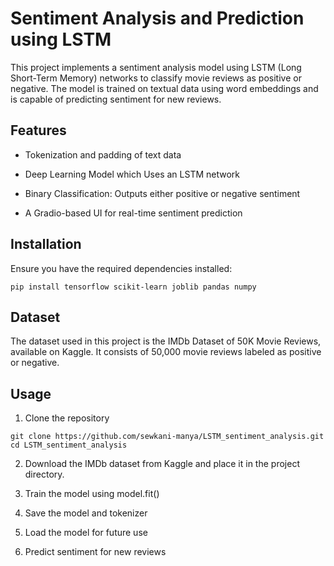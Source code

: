 # Sentiment Analysis and Prediction using LSTM

This project implements a sentiment analysis model using LSTM (Long Short-Term Memory) networks to classify movie reviews as positive or negative. The model is trained on textual data using word embeddings and is capable of predicting sentiment for new reviews.

## Features

- Tokenization and padding of text data

- Deep Learning Model which Uses an LSTM network

- Binary Classification: Outputs either positive or negative sentiment

- A Gradio-based UI for real-time sentiment prediction

## Installation

Ensure you have the required dependencies installed:

`pip install tensorflow scikit-learn joblib pandas numpy`

## Dataset

The dataset used in this project is the IMDb Dataset of 50K Movie Reviews, available on Kaggle. It consists of 50,000 movie reviews labeled as positive or negative.

## Usage

1. Clone the repository

```
git clone https://github.com/sewkani-manya/LSTM_sentiment_analysis.git
cd LSTM_sentiment_analysis
```

2. Download the IMDb dataset from Kaggle and place it in the project directory.

3. Train the model using model.fit()

4. Save the model and tokenizer

5. Load the model for future use

6. Predict sentiment for new reviews


